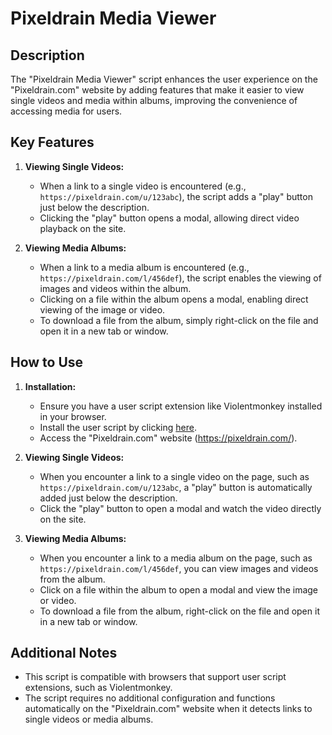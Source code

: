 # Pixeldrain Media Viewer

## Description
The "Pixeldrain Media Viewer" script enhances the user experience on the "Pixeldrain.com" website by adding features that make it easier to view single videos and media within albums, improving the convenience of accessing media for users.

## Key Features

1. **Viewing Single Videos:**
   - When a link to a single video is encountered (e.g., `https://pixeldrain.com/u/123abc`), the script adds a "play" button just below the description.
   - Clicking the "play" button opens a modal, allowing direct video playback on the site.

2. **Viewing Media Albums:**
   - When a link to a media album is encountered (e.g., `https://pixeldrain.com/l/456def`), the script enables the viewing of images and videos within the album.
   - Clicking on a file within the album opens a modal, enabling direct viewing of the image or video.
   - To download a file from the album, simply right-click on the file and open it in a new tab or window.

## How to Use

1. **Installation:**
   - Ensure you have a user script extension like Violentmonkey installed in your browser.
   - Install the user script by clicking [here](https://greasyfork.org/scripts/475545-pixeldrain-media-viewer/code/Pixeldrain%20Media%20Viewer.user.js).
   - Access the "Pixeldrain.com" website (https://pixeldrain.com/).

2. **Viewing Single Videos:**
   - When you encounter a link to a single video on the page, such as `https://pixeldrain.com/u/123abc`, a "play" button is automatically added just below the description.
   - Click the "play" button to open a modal and watch the video directly on the site.

3. **Viewing Media Albums:**
   - When you encounter a link to a media album on the page, such as `https://pixeldrain.com/l/456def`, you can view images and videos from the album.
   - Click on a file within the album to open a modal and view the image or video.
   - To download a file from the album, right-click on the file and open it in a new tab or window.

## Additional Notes

- This script is compatible with browsers that support user script extensions, such as Violentmonkey.
- The script requires no additional configuration and functions automatically on the "Pixeldrain.com" website when it detects links to single videos or media albums.
